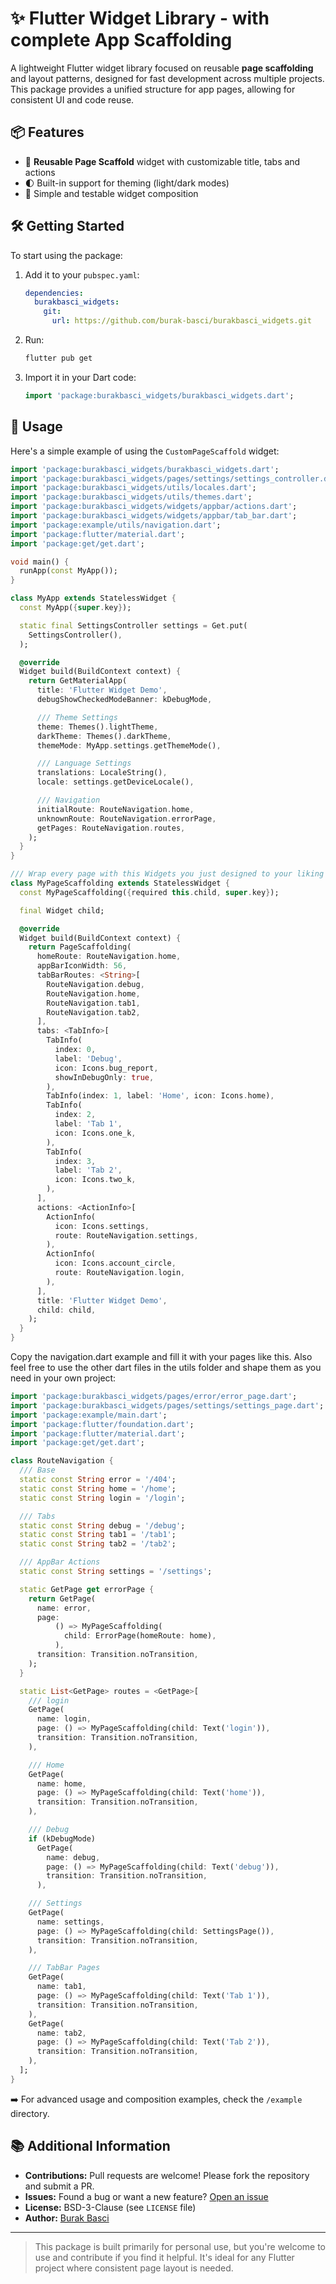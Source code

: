 # ✨ Flutter Widget Library - with complete App Scaffolding

A lightweight Flutter widget library focused on reusable **page scaffolding** and layout patterns, designed for fast development across multiple projects. This package provides a unified structure for app pages, allowing for consistent UI and code reuse.

## 📦 Features

- 🚀 **Reusable Page Scaffold** widget with customizable title, tabs and actions
- 🌓 Built-in support for theming (light/dark modes)
- 🧪 Simple and testable widget composition

## 🛠️ Getting Started

To start using the package:

1. Add it to your `pubspec.yaml`:

   ```yaml
   dependencies:
     burakbasci_widgets:
       git:
         url: https://github.com/burak-basci/burakbasci_widgets.git
   ```

2. Run:

   ```bash
   flutter pub get
   ```

3. Import it in your Dart code:

   ```dart
   import 'package:burakbasci_widgets/burakbasci_widgets.dart';
   ```

## 🚀 Usage

Here's a simple example of using the `CustomPageScaffold` widget:

```dart
import 'package:burakbasci_widgets/burakbasci_widgets.dart';
import 'package:burakbasci_widgets/pages/settings/settings_controller.dart';
import 'package:burakbasci_widgets/utils/locales.dart';
import 'package:burakbasci_widgets/utils/themes.dart';
import 'package:burakbasci_widgets/widgets/appbar/actions.dart';
import 'package:burakbasci_widgets/widgets/appbar/tab_bar.dart';
import 'package:example/utils/navigation.dart';
import 'package:flutter/material.dart';
import 'package:get/get.dart';

void main() {
  runApp(const MyApp());
}

class MyApp extends StatelessWidget {
  const MyApp({super.key});

  static final SettingsController settings = Get.put(
    SettingsController(),
  );

  @override
  Widget build(BuildContext context) {
    return GetMaterialApp(
      title: 'Flutter Widget Demo',
      debugShowCheckedModeBanner: kDebugMode,

      /// Theme Settings
      theme: Themes().lightTheme,
      darkTheme: Themes().darkTheme,
      themeMode: MyApp.settings.getThemeMode(),

      /// Language Settings
      translations: LocaleString(),
      locale: settings.getDeviceLocale(),

      /// Navigation
      initialRoute: RouteNavigation.home,
      unknownRoute: RouteNavigation.errorPage,
      getPages: RouteNavigation.routes,
    );
  }
}

/// Wrap every page with this Widgets you just designed to your liking and you are good to go
class MyPageScaffolding extends StatelessWidget {
  const MyPageScaffolding({required this.child, super.key});

  final Widget child;

  @override
  Widget build(BuildContext context) {
    return PageScaffolding(
      homeRoute: RouteNavigation.home,
      appBarIconWidth: 56,
      tabBarRoutes: <String>[
        RouteNavigation.debug,
        RouteNavigation.home,
        RouteNavigation.tab1,
        RouteNavigation.tab2,
      ],
      tabs: <TabInfo>[
        TabInfo(
          index: 0,
          label: 'Debug',
          icon: Icons.bug_report,
          showInDebugOnly: true,
        ),
        TabInfo(index: 1, label: 'Home', icon: Icons.home),
        TabInfo(
          index: 2,
          label: 'Tab 1',
          icon: Icons.one_k,
        ),
        TabInfo(
          index: 3,
          label: 'Tab 2',
          icon: Icons.two_k,
        ),
      ],
      actions: <ActionInfo>[
        ActionInfo(
          icon: Icons.settings,
          route: RouteNavigation.settings,
        ),
        ActionInfo(
          icon: Icons.account_circle,
          route: RouteNavigation.login,
        ),
      ],
      title: 'Flutter Widget Demo',
      child: child,
    );
  }
}
```

Copy the navigation.dart example and fill it with your pages like this. Also feel free to use the other dart files in the utils folder and shape them as you need in your own project:

```dart
import 'package:burakbasci_widgets/pages/error/error_page.dart';
import 'package:burakbasci_widgets/pages/settings/settings_page.dart';
import 'package:example/main.dart';
import 'package:flutter/foundation.dart';
import 'package:flutter/material.dart';
import 'package:get/get.dart';

class RouteNavigation {
  /// Base
  static const String error = '/404';
  static const String home = '/home';
  static const String login = '/login';

  /// Tabs
  static const String debug = '/debug';
  static const String tab1 = '/tab1';
  static const String tab2 = '/tab2';

  /// AppBar Actions
  static const String settings = '/settings';

  static GetPage get errorPage {
    return GetPage(
      name: error,
      page:
          () => MyPageScaffolding(
            child: ErrorPage(homeRoute: home),
          ),
      transition: Transition.noTransition,
    );
  }

  static List<GetPage> routes = <GetPage>[
    /// login
    GetPage(
      name: login,
      page: () => MyPageScaffolding(child: Text('login')),
      transition: Transition.noTransition,
    ),

    /// Home
    GetPage(
      name: home,
      page: () => MyPageScaffolding(child: Text('home')),
      transition: Transition.noTransition,
    ),

    /// Debug
    if (kDebugMode)
      GetPage(
        name: debug,
        page: () => MyPageScaffolding(child: Text('debug')),
        transition: Transition.noTransition,
      ),

    /// Settings
    GetPage(
      name: settings,
      page: () => MyPageScaffolding(child: SettingsPage()),
      transition: Transition.noTransition,
    ),

    /// TabBar Pages
    GetPage(
      name: tab1,
      page: () => MyPageScaffolding(child: Text('Tab 1')),
      transition: Transition.noTransition,
    ),
    GetPage(
      name: tab2,
      page: () => MyPageScaffolding(child: Text('Tab 2')),
      transition: Transition.noTransition,
    ),
  ];
}
```

➡️ For advanced usage and composition examples, check the `/example` directory.

## 📚 Additional Information

- **Contributions:** Pull requests are welcome! Please fork the repository and submit a PR.
- **Issues:** Found a bug or want a new feature? [Open an issue](https://github.com/burak-basci/burakbasci_widgets/issues)
- **License:** BSD-3-Clause (see `LICENSE` file)
- **Author:** [Burak Basci](https://github.com/burak-basci)

---

> This package is built primarily for personal use, but you're welcome to use and contribute if you find it helpful. It's ideal for any Flutter project where consistent page layout is needed.
